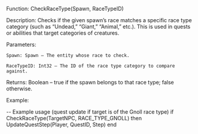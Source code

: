 Function: CheckRaceType(Spawn, RaceTypeID)

Description: Checks if the given spawn’s race matches a specific race type category (such as “Undead,” “Giant,” “Animal,” etc.). This is used in quests or abilities that target categories of creatures.

Parameters:

    Spawn: Spawn – The entity whose race to check.

    RaceTypeID: Int32 – The ID of the race type category to compare against.

Returns: Boolean – true if the spawn belongs to that race type; false otherwise.

Example:

-- Example usage (quest update if target is of the Gnoll race type)
if CheckRaceType(TargetNPC, RACE_TYPE_GNOLL) then
    UpdateQuestStep(Player, QuestID, Step)
end